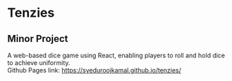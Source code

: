 # Tenzies
## Minor Project
A web-based dice game using React, enabling players to roll and hold dice to achieve uniformity.  
Github Pages link: https://syeduroojkamal.github.io/tenzies/
